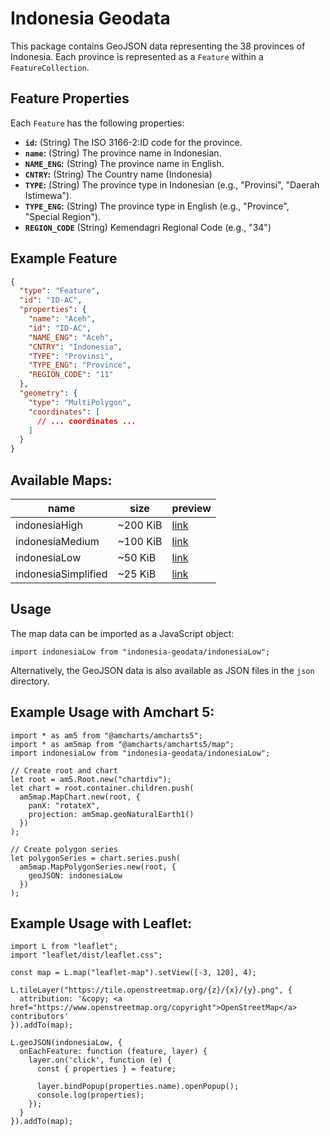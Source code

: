 # Indonesia Geodata

This package contains GeoJSON data representing the 38 provinces of Indonesia. Each province is represented as a `Feature` within a `FeatureCollection`.

## Feature Properties

Each `Feature` has the following properties:

* **`id`:** (String) The ISO 3166-2:ID code for the province.
* **`name`:** (String) The province name in Indonesian.
* **`NAME_ENG`:** (String) The province name in English.
* **`CNTRY`:** (String) The Country name (Indonesia)
* **`TYPE`:** (String) The province type in Indonesian (e.g., "Provinsi", "Daerah Istimewa").
* **`TYPE_ENG`:** (String) The province type in English (e.g., "Province", "Special Region").
* **`REGION_CODE`** (String) Kemendagri Regional Code (e.g., "34")
  
  
## Example Feature

```json
{
  "type": "Feature",
  "id": "ID-AC",
  "properties": {
    "name": "Aceh",
    "id": "ID-AC",
    "NAME_ENG": "Aceh",
    "CNTRY": "Indonesia",
    "TYPE": "Provinsi",
    "TYPE_ENG": "Province",
    "REGION_CODE": "11"
  },
  "geometry": {
    "type": "MultiPolygon",
    "coordinates": [
      // ... coordinates ...
    ]
  }
}
```
  
  
## Available Maps:
|name|size|preview|
|---|---|---|
|indonesiaHigh|~200 KiB|[link](https://geojson.io/#id=github:stoikal/indonesia-geodata/blob/main/json/indonesiaHigh.json&map=4/-4/119)|
|indonesiaMedium|~100 KiB|[link](https://geojson.io/#id=github:stoikal/indonesia-geodata/blob/main/json/indonesiaMedium.json&map=4/-4/119)|
|indonesiaLow|~50 KiB|[link](https://geojson.io/#id=github:stoikal/indonesia-geodata/blob/main/json/indonesiaLow.json&map=4/-4/119)|
|indonesiaSimplified|~25 KiB|[link](https://geojson.io/#id=github:stoikal/indonesia-geodata/blob/main/json/indonesiaSimplified.json&map=4/-4/119)|  
   
  
## Usage
The map data can be imported as a JavaScript object:
```
import indonesiaLow from "indonesia-geodata/indonesiaLow";
```
Alternatively, the GeoJSON data is also available as JSON files in the `json` directory.
  
  
## Example Usage with Amchart 5:
```
import * as am5 from "@amcharts/amcharts5";
import * as am5map from "@amcharts/amcharts5/map";
import indonesiaLow from "indonesia-geodata/indonesiaLow";

// Create root and chart
let root = am5.Root.new("chartdiv"); 
let chart = root.container.children.push(
  am5map.MapChart.new(root, {
    panX: "rotateX",
    projection: am5map.geoNaturalEarth1()
  })
);

// Create polygon series
let polygonSeries = chart.series.push(
  am5map.MapPolygonSeries.new(root, {
    geoJSON: indonesiaLow
  })
);

```    
  
## Example Usage with Leaflet:
```
import L from "leaflet";
import "leaflet/dist/leaflet.css";

const map = L.map("leaflet-map").setView([-3, 120], 4);

L.tileLayer("https://tile.openstreetmap.org/{z}/{x}/{y}.png", {
  attribution: '&copy; <a href="https://www.openstreetmap.org/copyright">OpenStreetMap</a> contributors'
}).addTo(map);

L.geoJSON(indonesiaLow, {
  onEachFeature: function (feature, layer) {
    layer.on('click', function (e) {
      const { properties } = feature;

      layer.bindPopup(properties.name).openPopup();
      console.log(properties);
    });
  }
}).addTo(map);

```
